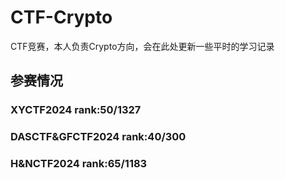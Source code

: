 # CTF-Crypto
CTF竞赛，本人负责Crypto方向，会在此处更新一些平时的学习记录

## 参赛情况
### XYCTF2024  rank:50/1327

### DASCTF&GFCTF2024 rank:40/300

### H&NCTF2024 rank:65/1183
